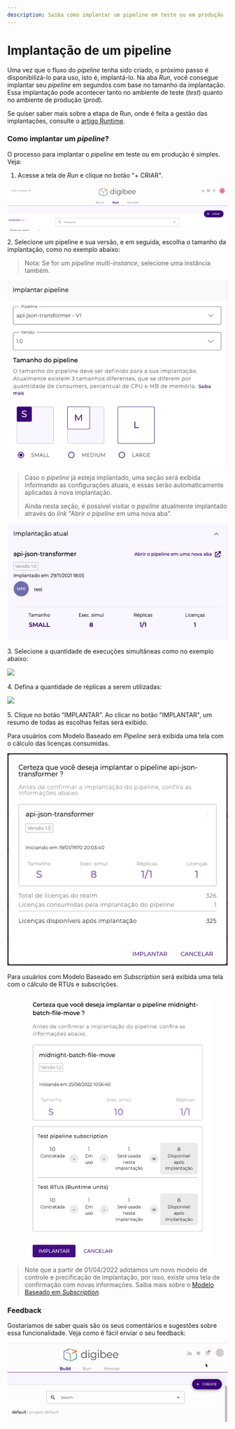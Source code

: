 ```yaml
---
description: Saiba como implantar um pipeline em teste ou em produção
---
```


# Implantação de um pipeline

Uma vez que o fluxo do _pipeline_ tenha sido criado, o próximo passo é disponibilizá-lo para uso, isto é, implantá-lo. Na aba _Run_, você consegue implantar seu _pipeline_ em segundos com base no tamanho da implantação. Essa implantação pode acontecer tanto no ambiente de teste (_test_) quanto no ambiente de produção (_prod_).

Se quiser saber mais sobre a etapa de Run, onde é feita a gestão das implantações, consulte o [artigo Runtime](runtime.md).

### **Como implantar um **_**pipeline**_**?** <a href="#h_a34f6b010d" id="h_a34f6b010d"></a>

O processo para implantar o _pipeline_ em teste ou em produção é simples. Veja:

1. Acesse a tela de _Run_ e clique no botão "+ CRIAR".

![](<../.gitbook/assets/1 - Run - Tela Principal.jpg>)

2\. Selecione um pipeline e sua versão, e em seguida, escolha o tamanho da implantação, como no exemplo abaixo:

> Nota: Se for um _pipeline_ _multi-instance_, selecione uma instância também.

![](<../.gitbook/assets/2 - Implantar Pipeline.jpg>)

> Caso o _pipeline_ já esteja implantado, uma seção será exibida informando as configurações atuais, e essas serão automaticamente aplicadas à nova implantação.&#x20;
>
> Ainda nesta seção, é possível visitar o _pipeline_ atualmente implantado através do _link_ "Abrir o _pipeline_ em uma nova aba".

![](<../.gitbook/assets/3 - Implatacao Atual Pipeline.jpg>)

3\. Selecione a quantidade de execuções simultâneas como no exemplo abaixo:

![](<../.gitbook/assets/implantação\_1 (1).png>)

4\. Defina a quantidade de réplicas a serem utilizadas:

![](../.gitbook/assets/implantação\_2.png)

5\. Clique no botão “IMPLANTAR”. Ao clicar no botão "IMPLANTAR", um resumo de todas as escolhas feitas será exibido.

Para usuários com Modelo Baseado em _Pipeline_ será exibida uma tela com o cálculo das licenças consumidas.

![](<../.gitbook/assets/7 - Botao Implantar.jpg>)

Para usuários com Modelo Baseado em _Subscription_ será exibida uma tela com o cálculo de RTUs e subscrições.

<figure><img src="../.gitbook/assets/pt deploying.png" alt=""><figcaption></figcaption></figure>

> Note que a partir de 01/04/2022 adotamos um novo modelo de controle e precificação de implantação, por isso, existe uma tela de confirmação com novas informações. Saiba mais sobre o [Modelo Baseado em _Subscription_](https://docs.digibee.com/help-center/v/pt-br/geral/novo-modelo-saas-subscription).

### **Feedback** <a href="#h_b71ada9afe" id="h_b71ada9afe"></a>

Gostaríamos de saber quais são os seus comentários e sugestões sobre essa funcionalidade. Veja como é fácil enviar o seu feedback:

![](<../.gitbook/assets/8 - Gif - feeback.gif>)
